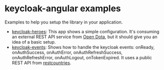 # keycloak-angular examples

Examples to help you setup the library in your application.

* [keycloak-heroes](https://github.com/mauriciovigolo/keycloak-angular/tree/master/examples/keycloak-heroes): This app shows a simple configuration. It's consuming an external REST API service from [Open Dota](https://docs.opendota.com/), but it should give you an idea of a basic setup.
* [keycloak-events](https://github.com/mauriciovigolo/keycloak-angular/tree/master/examples/keycloak-events): Shows how to handle the keycloak events: onReady, onAuthSuccess, onAuthError, onAuthRefreshSuccess, onAuthRefreshError, onAuthLogout, onTokenExpired. It uses a public REST API from [restcountries](http://restcountries.eu/).

